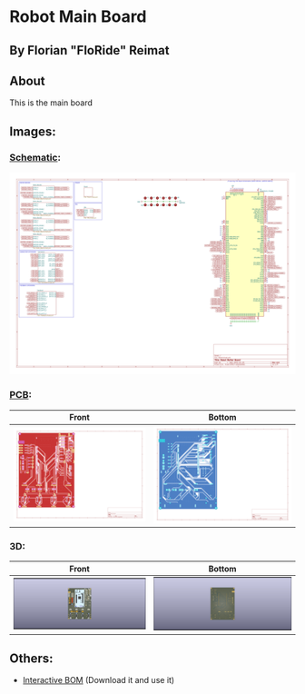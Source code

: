 # Robot Main Board
## By Florian "FloRide" Reimat

## About
This is the main board

## Images:
### [Schematic](Export/schematics.pdf):
![](View/schematics/Robot.svg)

### [PCB](Export/schematics.pdf):
| Front | Bottom |
:------:|:-------:
|![](View/pcb/Robot-top.svg)| ![](View/pcb/Robot-bottom.svg)|
### 3D:
| Front | Bottom |
:------:|:-------:
|![](View/3D/Robot-3D_top.png)| ![](View/3D/Robot-3D_bottom.png)|

## Others:
- [Interactive BOM](Export/ibom/Robot-ibom.html) (Download it and use it)
